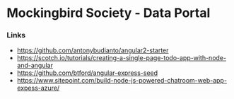 # Mockingbird Society - Data Portal

### Links
 - https://github.com/antonybudianto/angular2-starter
 - https://scotch.io/tutorials/creating-a-single-page-todo-app-with-node-and-angular
 - https://github.com/btford/angular-express-seed
 - https://www.sitepoint.com/build-node-js-powered-chatroom-web-app-expess-azure/